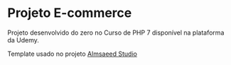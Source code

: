 # Projeto E-commerce

Projeto desenvolvido do zero no Curso de PHP 7 disponível na plataforma da Udemy.

Template usado no projeto [Almsaeed Studio](https://almsaeedstudio.com)
